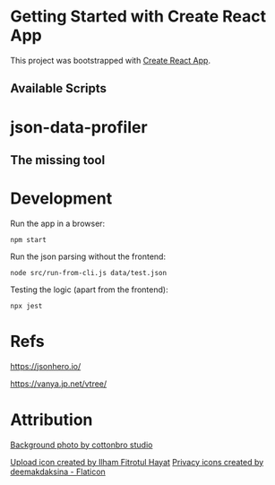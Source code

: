 # Getting Started with Create React App

This project was bootstrapped with [Create React App](https://github.com/facebook/create-react-app).

## Available Scripts

# json-data-profiler
## The missing tool

# Development

Run the app in a browser:
```
npm start
```

Run the json parsing without the frontend: 
```
node src/run-from-cli.js data/test.json
```

Testing the logic (apart from the frontend):
```
npx jest 
```

# Refs

https://jsonhero.io/

https://vanya.jp.net/vtree/

# Attribution


[Background photo by cottonbro studio](https://www.pexels.com/photo/photo-of-detective-decoding-characters-7319080/)

[Upload icon created by Ilham Fitrotul Hayat](https://www.flaticon.com/free-icons/upload)
[Privacy icons created by deemakdaksina - Flaticon](https://www.flaticon.com/free-icons/privacy)